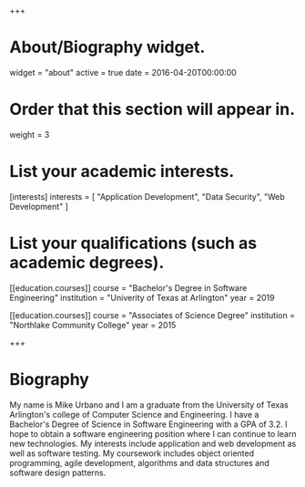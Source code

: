 +++
# About/Biography widget.
widget = "about"
active = true
date = 2016-04-20T00:00:00

# Order that this section will appear in.
weight = 3

# List your academic interests.
[interests]
  interests = [
    "Application Development",
    "Data Security",
    "Web Development"
  ]

# List your qualifications (such as academic degrees).
[[education.courses]]
  course = "Bachelor's Degree in Software Engineering"
  institution = "Univerity of Texas at Arlington"
  year = 2019

[[education.courses]]
  course = "Associates of Science Degree"
  institution = "Northlake Community College"
  year = 2015

 
+++

# Biography

My name is Mike Urbano and I am a graduate from the University of Texas Arlington's college of Computer Science and Engineering. I have a Bachelor's Degree of Science in Software Engineering with a GPA of 3.2. I hope to obtain a software engineering position where I can continue to learn new technologies. My interests include application and web development as well as software testing. My coursework includes object oriented programming, agile development, algorithms and data structures and software design patterns. 

 
